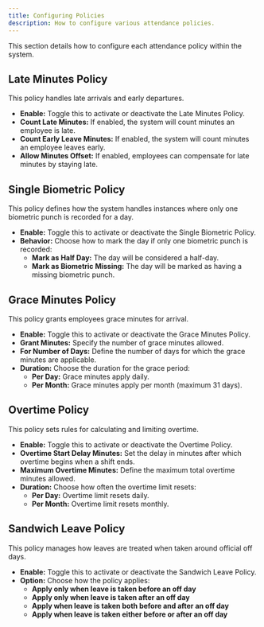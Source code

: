 ```yaml
---
title: Configuring Policies
description: How to configure various attendance policies.
---
```


This section details how to configure each attendance policy within the system.

## Late Minutes Policy

This policy handles late arrivals and early departures.

-   **Enable:** Toggle this to activate or deactivate the Late Minutes Policy.
-   **Count Late Minutes:** If enabled, the system will count minutes an employee is late.
-   **Count Early Leave Minutes:** If enabled, the system will count minutes an employee leaves early.
-   **Allow Minutes Offset:** If enabled, employees can compensate for late minutes by staying late.

## Single Biometric Policy

This policy defines how the system handles instances where only one biometric punch is recorded for a day.

-   **Enable:** Toggle this to activate or deactivate the Single Biometric Policy.
-   **Behavior:** Choose how to mark the day if only one biometric punch is recorded:
    -   **Mark as Half Day:** The day will be considered a half-day.
    -   **Mark as Biometric Missing:** The day will be marked as having a missing biometric punch.

## Grace Minutes Policy

This policy grants employees grace minutes for arrival.

-   **Enable:** Toggle this to activate or deactivate the Grace Minutes Policy.
-   **Grant Minutes:** Specify the number of grace minutes allowed.
-   **For Number of Days:** Define the number of days for which the grace minutes are applicable.
-   **Duration:** Choose the duration for the grace period:
    -   **Per Day:** Grace minutes apply daily.
    -   **Per Month:** Grace minutes apply per month (maximum 31 days).

## Overtime Policy

This policy sets rules for calculating and limiting overtime.

-   **Enable:** Toggle this to activate or deactivate the Overtime Policy.
-   **Overtime Start Delay Minutes:** Set the delay in minutes after which overtime begins when a shift ends.
-   **Maximum Overtime Minutes:** Define the maximum total overtime minutes allowed.
-   **Duration:** Choose how often the overtime limit resets:
    -   **Per Day:** Overtime limit resets daily.
    -   **Per Month:** Overtime limit resets monthly.

## Sandwich Leave Policy

This policy manages how leaves are treated when taken around official off days.

-   **Enable:** Toggle this to activate or deactivate the Sandwich Leave Policy.
-   **Option:** Choose how the policy applies:
    -   **Apply only when leave is taken before an off day**
    -   **Apply only when leave is taken after an off day**
    -   **Apply when leave is taken both before and after an off day**
    -   **Apply when leave is taken either before or after an off day**
